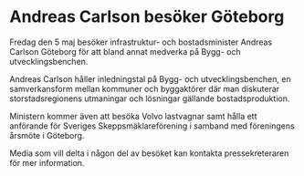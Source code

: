 # Andreas Carlson besöker Göteborg

Fredag den 5 maj besöker infrastruktur- och bostadsminister Andreas Carlson Göteborg för att bland annat medverka på Bygg- och utvecklingsbenchen.

Andreas Carlson håller inledningstal på Bygg- och utvecklingsbenchen, en samverkansform mellan kommuner och byggaktörer där man diskuterar storstadsregionens utmaningar och lösningar gällande bostadsproduktion.

Ministern kommer även att besöka Volvo lastvagnar samt hålla ett anförande för Sveriges Skeppsmäklareförening i samband med föreningens årsmöte i Göteborg.

Media som vill delta i någon del av besöket kan kontakta pressekreteraren för mer information.
